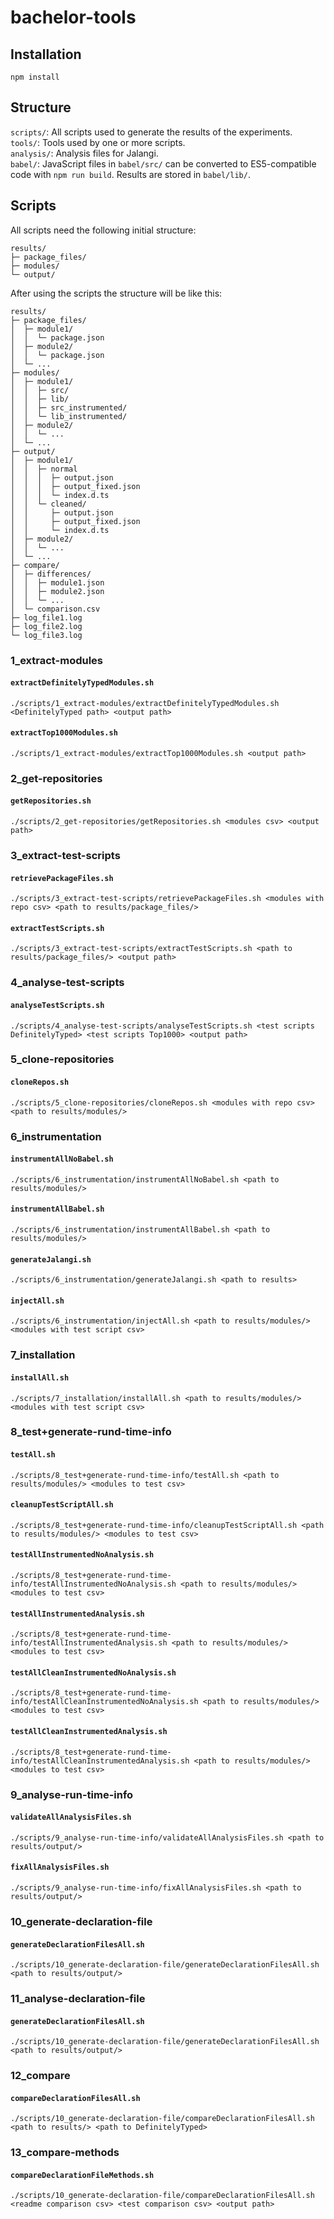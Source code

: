# bachelor-tools

## Installation
```
npm install
```

## Structure
`scripts/`: All scripts used to generate the results of the experiments.  
`tools/`: Tools used by one or more scripts.  
`analysis/`: Analysis files for Jalangi.  
`babel/`: JavaScript files in `babel/src/` can be converted to ES5-compatible code with `npm run build`. Results are stored in `babel/lib/`.  

## Scripts

All scripts need the following initial structure:  
```
results/
├─ package_files/
├─ modules/
└─ output/
```
After using the scripts the structure will be like this:
```
results/
├─ package_files/
│  ├─ module1/
│  │  └─ package.json
│  ├─ module2/
│  │  └─ package.json
│  └─ ...
├─ modules/
│  ├─ module1/
│  │  ├─ src/
│  │  ├─ lib/
│  │  ├─ src_instrumented/
│  │  └─ lib_instrumented/
│  ├─ module2/
│  │  └─ ...
│  └─ ...
├─ output/
│  ├─ module1/
│  │  ├─ normal
│  │  │  ├─ output.json
│  │  │  ├─ output_fixed.json
│  │  │  └─ index.d.ts
│  │  └─ cleaned/
│  │     ├─ output.json
│  │     ├─ output_fixed.json
│  │     └─ index.d.ts
│  ├─ module2/
│  │  └─ ...
│  └─ ...
├─ compare/
│  ├─ differences/
│  │  ├─ module1.json
│  │  ├─ module2.json
│  │  └─ ...
│  └─ comparison.csv
├─ log_file1.log
├─ log_file2.log
└─ log_file3.log
```

### 1_extract-modules

#### `extractDefinitelyTypedModules.sh`

```
./scripts/1_extract-modules/extractDefinitelyTypedModules.sh <DefinitelyTyped path> <output path>
```

#### `extractTop1000Modules.sh`

```
./scripts/1_extract-modules/extractTop1000Modules.sh <output path>
```

### 2_get-repositories

#### `getRepositories.sh`

```
./scripts/2_get-repositories/getRepositories.sh <modules csv> <output path>
```

### 3_extract-test-scripts

#### `retrievePackageFiles.sh`

```
./scripts/3_extract-test-scripts/retrievePackageFiles.sh <modules with repo csv> <path to results/package_files/>
```

#### `extractTestScripts.sh`

```
./scripts/3_extract-test-scripts/extractTestScripts.sh <path to results/package_files/> <output path>
```

### 4_analyse-test-scripts

#### `analyseTestScripts.sh`

```
./scripts/4_analyse-test-scripts/analyseTestScripts.sh <test scripts DefinitelyTyped> <test scripts Top1000> <output path>
```

### 5_clone-repositories

#### `cloneRepos.sh`

```
./scripts/5_clone-repositories/cloneRepos.sh <modules with repo csv> <path to results/modules/>
```

### 6_instrumentation

#### `instrumentAllNoBabel.sh`

```
./scripts/6_instrumentation/instrumentAllNoBabel.sh <path to results/modules/>
```

#### `instrumentAllBabel.sh`

```
./scripts/6_instrumentation/instrumentAllBabel.sh <path to results/modules/>
```

#### `generateJalangi.sh`

```
./scripts/6_instrumentation/generateJalangi.sh <path to results>
```

#### `injectAll.sh`

```
./scripts/6_instrumentation/injectAll.sh <path to results/modules/> <modules with test script csv>
```

### 7_installation

#### `installAll.sh` 

```
./scripts/7_installation/installAll.sh <path to results/modules/> <modules with test script csv>
```

### 8_test+generate-rund-time-info

#### `testAll.sh`

```
./scripts/8_test+generate-rund-time-info/testAll.sh <path to results/modules/> <modules to test csv>
```

#### `cleanupTestScriptAll.sh`

```
./scripts/8_test+generate-rund-time-info/cleanupTestScriptAll.sh <path to results/modules/> <modules to test csv>
```

#### `testAllInstrumentedNoAnalysis.sh`

```
./scripts/8_test+generate-rund-time-info/testAllInstrumentedNoAnalysis.sh <path to results/modules/> <modules to test csv>
```

#### `testAllInstrumentedAnalysis.sh`

```
./scripts/8_test+generate-rund-time-info/testAllInstrumentedAnalysis.sh <path to results/modules/> <modules to test csv>
```

#### `testAllCleanInstrumentedNoAnalysis.sh`

```
./scripts/8_test+generate-rund-time-info/testAllCleanInstrumentedNoAnalysis.sh <path to results/modules/> <modules to test csv>
```

#### `testAllCleanInstrumentedAnalysis.sh`

```
./scripts/8_test+generate-rund-time-info/testAllCleanInstrumentedAnalysis.sh <path to results/modules/> <modules to test csv>
```

### 9_analyse-run-time-info

#### `validateAllAnalysisFiles.sh`

```
./scripts/9_analyse-run-time-info/validateAllAnalysisFiles.sh <path to results/output/>
```

#### `fixAllAnalysisFiles.sh`

```
./scripts/9_analyse-run-time-info/fixAllAnalysisFiles.sh <path to results/output/>
```

### 10_generate-declaration-file

#### `generateDeclarationFilesAll.sh`

```
./scripts/10_generate-declaration-file/generateDeclarationFilesAll.sh <path to results/output/>
```

### 11_analyse-declaration-file

#### `generateDeclarationFilesAll.sh`

```
./scripts/10_generate-declaration-file/generateDeclarationFilesAll.sh <path to results/output/>
```

### 12_compare

#### `compareDeclarationFilesAll.sh`

```
./scripts/10_generate-declaration-file/compareDeclarationFilesAll.sh <path to results/> <path to DefinitelyTyped>
```

### 13_compare-methods

#### `compareDeclarationFileMethods.sh`

```
./scripts/10_generate-declaration-file/compareDeclarationFilesAll.sh <readme comparison csv> <test comparison csv> <output path>
```